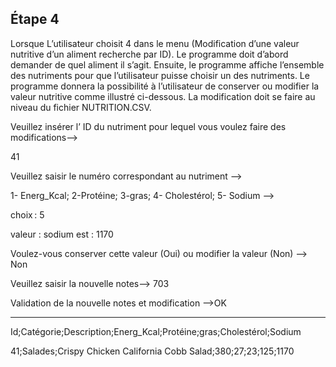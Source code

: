Étape 4
-
Lorsque L’utilisateur choisit 4 dans le menu (Modification d’une valeur nutritive d’un aliment recherche par ID). 
Le programme doit d’abord demander de quel aliment il s’agit. Ensuite, le programme affiche l’ensemble des nutriments pour que l’utilisateur puisse choisir un des nutriments. 
Le programme donnera la possibilité à l’utilisateur de conserver ou modifier la valeur nutritive comme illustré ci-dessous. 
La modification doit se faire au niveau du fichier NUTRITION.CSV. 


Veuillez insérer l’ ID du nutriment pour lequel vous voulez faire des modifications--> 

41 

Veuillez saisir le numéro correspondant au nutriment  --> 

1- Energ_Kcal; 2-Protéine; 3-gras; 4- Cholestérol; 5- Sodium  --> 

choix : 5 

valeur : sodium est : 1170 

Voulez-vous conserver cette valeur (Oui) ou modifier la valeur (Non) --> Non 

Veuillez saisir la nouvelle notes--> 703 

Validation de la nouvelle notes et modification -->OK 

************************************************************************************** 

Id;Catégorie;Description;Energ_Kcal;Protéine;gras;Cholestérol;Sodium 

41;Salades;Crispy Chicken California Cobb Salad;380;27;23;125;1170        










